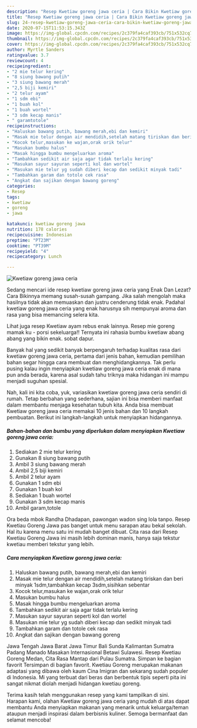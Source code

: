 ```yaml
---
description: "Resep Kwetiaw goreng jawa ceria | Cara Bikin Kwetiaw goreng jawa ceria Yang Paling Enak"
title: "Resep Kwetiaw goreng jawa ceria | Cara Bikin Kwetiaw goreng jawa ceria Yang Paling Enak"
slug: 24-resep-kwetiaw-goreng-jawa-ceria-cara-bikin-kwetiaw-goreng-jawa-ceria-yang-paling-enak
date: 2020-07-15T11:53:15.343Z
image: https://img-global.cpcdn.com/recipes/2c379fa4caf393cb/751x532cq70/kwetiaw-goreng-jawa-ceria-foto-resep-utama.jpg
thumbnail: https://img-global.cpcdn.com/recipes/2c379fa4caf393cb/751x532cq70/kwetiaw-goreng-jawa-ceria-foto-resep-utama.jpg
cover: https://img-global.cpcdn.com/recipes/2c379fa4caf393cb/751x532cq70/kwetiaw-goreng-jawa-ceria-foto-resep-utama.jpg
author: Myrtle Sanders
ratingvalue: 3.7
reviewcount: 4
recipeingredient:
- "2 mie telur kering"
- "8 siung bawang putih"
- "3 siung bawang merah"
- "2,5 biji kemiri"
- "2 telur ayam"
- "1 sdm ebi"
- "1 buah kol"
- "1 buah wortel"
- "3 sdm kecap manis"
- " garamtotole"
recipeinstructions:
- "Haluskan bawang putih, bawang merah,ebi dan kemiri"
- "Masak mie telur dengan air mendidih,setelah matang tiriskan dan beri minyak 1sdm,tambahkan kecap 3sdm,sisihkan sebentar"
- "Kocok telur,masukan ke wajan,orak orik telur"
- "Masukan bumbu halus"
- "Masak hingga bumbu mengeluarkan aroma"
- "Tambahkan sedikit air saja agar tidak terlalu kering"
- "Masukan sayur sayuran seperti kol dan wortel"
- "Masukan mie telur yg sudah diberi kecap dan sedikit minyak tadi"
- "Tambahkan garam dan totole cek rasa"
- "Angkat dan sajikan dengan bawang goreng"
categories:
- Resep
tags:
- kwetiaw
- goreng
- jawa

katakunci: kwetiaw goreng jawa 
nutrition: 178 calories
recipecuisine: Indonesian
preptime: "PT23M"
cooktime: "PT39M"
recipeyield: "4"
recipecategory: Lunch

---
```



![Kwetiaw goreng jawa ceria](https://img-global.cpcdn.com/recipes/2c379fa4caf393cb/751x532cq70/kwetiaw-goreng-jawa-ceria-foto-resep-utama.jpg)

Sedang mencari ide resep kwetiaw goreng jawa ceria yang Enak Dan Lezat? Cara Bikinnya memang susah-susah gampang. Jika salah mengolah maka hasilnya tidak akan memuaskan dan justru cenderung tidak enak. Padahal kwetiaw goreng jawa ceria yang enak harusnya sih mempunyai aroma dan rasa yang bisa memancing selera kita.

Lihat juga resep Kwetiaw ayam rebus enak lainnya. Resep mie goreng mamak ku - porsi sekeluarga!! Ternyata ini rahasia bumbu kwetiaw abang abang yang bikin enak. sobat dapur.

Banyak hal yang sedikit banyak berpengaruh terhadap kualitas rasa dari kwetiaw goreng jawa ceria, pertama dari jenis bahan, kemudian pemilihan bahan segar hingga cara membuat dan menghidangkannya. Tak perlu pusing kalau ingin menyiapkan kwetiaw goreng jawa ceria enak di mana pun anda berada, karena asal sudah tahu triknya maka hidangan ini mampu menjadi suguhan spesial.


Nah, kali ini kita coba, yuk, variasikan kwetiaw goreng jawa ceria sendiri di rumah. Tetap berbahan yang sederhana, sajian ini bisa memberi manfaat dalam membantu menjaga kesehatan tubuh kita. Anda bisa membuat Kwetiaw goreng jawa ceria memakai 10 jenis bahan dan 10 langkah pembuatan. Berikut ini langkah-langkah untuk menyiapkan hidangannya.

<!--inarticleads1-->

##### Bahan-bahan dan bumbu yang diperlukan dalam menyiapkan Kwetiaw goreng jawa ceria:

1. Sediakan 2 mie telur kering
1. Gunakan 8 siung bawang putih
1. Ambil 3 siung bawang merah
1. Ambil 2,5 biji kemiri
1. Ambil 2 telur ayam
1. Gunakan 1 sdm ebi
1. Gunakan 1 buah kol
1. Sediakan 1 buah wortel
1. Gunakan 3 sdm kecap manis
1. Ambil  garam,totole


Ora beda mbok Randha Dhadapan, pawongan wadon sing lola tanpo. Resep Kwetiau Goreng Jawa pas banget untuk menu sarapan atau bekal sekolah. Hal itu karena menu satu ini mudah banget dibuat. Cita rasa dari Resep Kwetiau Goreng Jawa ini masih lebih dominan manis, hanya saja tekstur kwetiau memberi tekstur yang lebih. 

<!--inarticleads2-->

##### Cara menyiapkan Kwetiaw goreng jawa ceria:

1. Haluskan bawang putih, bawang merah,ebi dan kemiri
1. Masak mie telur dengan air mendidih,setelah matang tiriskan dan beri minyak 1sdm,tambahkan kecap 3sdm,sisihkan sebentar
1. Kocok telur,masukan ke wajan,orak orik telur
1. Masukan bumbu halus
1. Masak hingga bumbu mengeluarkan aroma
1. Tambahkan sedikit air saja agar tidak terlalu kering
1. Masukan sayur sayuran seperti kol dan wortel
1. Masukan mie telur yg sudah diberi kecap dan sedikit minyak tadi
1. Tambahkan garam dan totole cek rasa
1. Angkat dan sajikan dengan bawang goreng


Jawa Tengah Jawa Barat Jawa Timur Bali Sunda Kalimantan Sumatra Padang Manado Masakan Internasional Betawi Sulawesi. Resep Kwetiau Goreng Medan, Cita Rasa Mantap dari Pulau Sumatra. Simpan ke bagian favorit Tersimpan di bagian favorit. Kwetiau Goreng merupakan makanan adaptasi yang dibawa oleh kaum Cina Imigran dan sekarang sudah populer di Indonesia. Mi yang terbuat dari beras dan berbentuk tipis seperti pita ini sangat nikmat diolah menjadi hidangan kwetiau goreng. 

Terima kasih telah menggunakan resep yang kami tampilkan di sini. Harapan kami, olahan Kwetiaw goreng jawa ceria yang mudah di atas dapat membantu Anda menyiapkan makanan yang menarik untuk keluarga/teman ataupun menjadi inspirasi dalam berbisnis kuliner. Semoga bermanfaat dan selamat mencoba!
